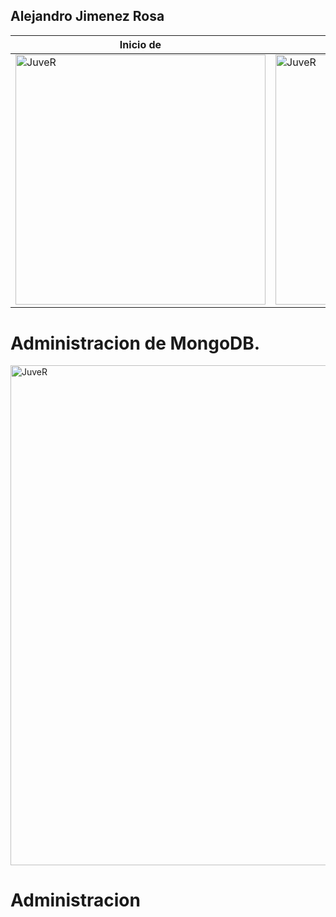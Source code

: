 

## Alejandro Jimenez Rosa

<table>
<thead>
<tr>
  <th>Inicio de  </th>
  <th> manual de MongoDB  AJ</th>
</tr>
</thead>
<tbody><tr>

<tr>
  <td><img src="https://avatars2.githubusercontent.com/u/7384546?s=460&v=4?format=jpg&name=large" alt="JuveR" width="400px" ></td>
  <td><img src="https://billeteranews.com/wp-content/uploads/2021/12/banco-popular-dominicano-office.jpg?format=jpg&name=large" alt="JuveR" width="400px" height="400px"></td>
</tr>
<!-- <tr>
  <td>Siempre</td>
  <td><img src="https://avatars2.githubusercontent.com/u/7384546?s=460&v=4?format=jpg&name=large" alt="JuveR" width="400px"></td>
</tr> -->


</tbody>
</table>

# 

# Administracion de MongoDB.
<img src="https://webimages.mongodb.com/_com_assets/cms/kuzt9r42or1fxvlq2-Meta_Generic.png?format=jpg&name=large" alt="JuveR" width="800px">

# Administracion
